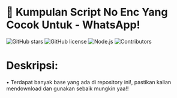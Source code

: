 # 🚀 Kumpulan Script No Enc Yang Cocok Untuk - WhatsApp!
![GitHub stars](https://img.shields.io/github/stars/kagenouReal/Baileys?style=social)
![GitHub license](https://img.shields.io/github/license/kagenouReal/Baileys)
![Node.js](https://img.shields.io/badge/node-%3E%3D14.0-green)
![Contributors](https://img.shields.io/github/contributors/kagenouReal/Baileys)

# Deskripsi:
• Terdapat banyak base yang ada di repository ini!, pastikan kalian mendownload dan gunakan sebaik mungkin yaa!!
